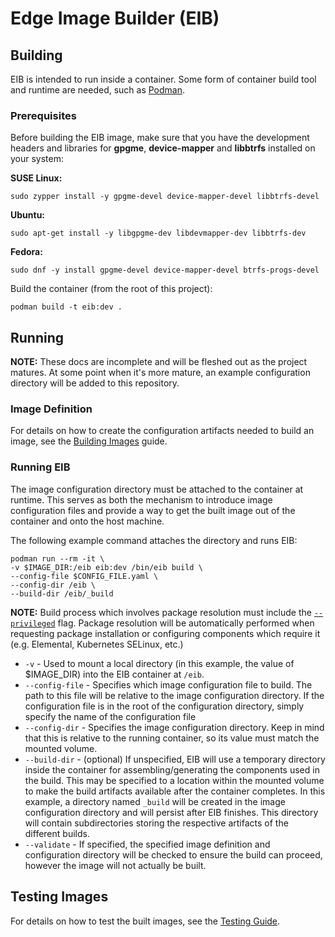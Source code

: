 # Edge Image Builder (EIB)

## Building

EIB is intended to run inside a container. Some form of container build tool and runtime are needed,
such as [Podman](https://podman.io/).

### Prerequisites
Before building the EIB image, make sure that you have the development headers and libraries for **gpgme**, **device-mapper** and **libbtrfs** installed on your system:

**SUSE Linux:**
```shell
sudo zypper install -y gpgme-devel device-mapper-devel libbtrfs-devel
```

**Ubuntu:** 
```shell
sudo apt-get install -y libgpgme-dev libdevmapper-dev libbtrfs-dev
```

**Fedora:**
```shell
sudo dnf -y install gpgme-devel device-mapper-devel btrfs-progs-devel
```

Build the container (from the root of this project):
```shell
podman build -t eib:dev .
```

## Running

**NOTE:** These docs are incomplete and will be fleshed out as the project matures. At some point when it's
more mature, an example configuration directory will be added to this repository.

### Image Definition

For details on how to create the configuration artifacts needed to build an image, see the
[Building Images](docs/building-images.md) guide.

### Running EIB

The image configuration directory must be attached to the container at runtime. This serves as both the mechanism
to introduce image configuration files and provide a way to get the built image out of the container and onto
the host machine. 

The following example command attaches the directory and runs EIB:
```shell
podman run --rm -it \
-v $IMAGE_DIR:/eib eib:dev /bin/eib build \
--config-file $CONFIG_FILE.yaml \
--config-dir /eib \
--build-dir /eib/_build
```

**NOTE:**
Build process which involves package resolution must include the [`--privileged`](https://docs.podman.io/en/latest/markdown/podman-run.1.html#privileged) flag.
Package resolution will be automatically performed when requesting package installation or configuring components which require it (e.g. Elemental, Kubernetes SELinux, etc.)

* `-v` - Used to mount a local directory (in this example, the value of $IMAGE_DIR) into the EIB container at `/eib`.
* `--config-file` - Specifies which image configuration file to build. The path to this file will be relative to
  the image configuration directory. If the configuration file is in the root of the configuration directory, simply 
  specify the name of the configuration file 
* `--config-dir` - Specifies the image configuration directory. Keep in mind that this is relative to the running
  container, so its value must match the mounted volume.
* `--build-dir` - (optional) If unspecified, EIB will use a temporary directory inside the container for
  assembling/generating the components used in the build. This may be specified to a location within the mounted
  volume to make the build artifacts available after the container completes. In this example, a directory named
  `_build` will be created in the image configuration directory and will persist after EIB finishes. This directory
  will contain subdirectories storing the respective artifacts of the different builds.
* `--validate` - If specified, the specified image definition and configuration directory will be checked to ensure
  the build can proceed, however the image will not actually be built.


## Testing Images

For details on how to test the built images, see the [Testing Guide](docs/testing-guide.md).
